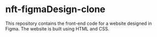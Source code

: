 # nft-figmaDesign-clone



This repository contains the front-end code for a website designed in Figma. The website is built using HTML and CSS.
